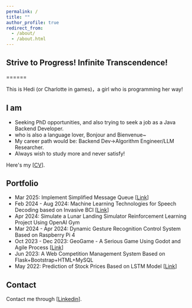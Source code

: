 ```yaml
---
permalink: /
title: ""
author_profile: true
redirect_from: 
  - /about/
  - /about.html
---
```


## Strive to Progress! Infinite Transcendence!
======

This is Hedi (or Charlotte in games)，a girl who is programming her way!

## I am
- Seeking PhD opportunities, and also trying to seek a job as a Java Backend Developer.
- who is also a language lover, Bonjour and Bienvenue~
- My career path would be: Backend Dev->Algorithm Engineer/LLM Researcher. 
- Always wish to study more and never satisfy!

Here's my [[CV](/files/resume.pdf)].

## Portfolio
- Mar 2025: Implement Simplified Message Queue [[Link](https://github.com/CharlotteDiamond/Work-MQ)]
- Feb 2024 - Aug 2024: Machine Learning Technologies for Speech Decoding based on Invasive
  BCI [[Link](https://github.com/CharlotteDiamond/BCI-Speech-Decoding)]
- Apr 2024: Simulate a Lunar Landing Simulator Reinforcement Learning Project Using OpenAI Gym
- Mar 2024 - Apr 2024: Dynamic Gesture Recognition Control System Based on Raspberry Pi 4
- Oct 2023 - Dec 2023: GeoGame - A Serious Game Using Godot and Agile
  Process [[Link](https://github.com/CharlotteDiamond/Coursework-GeoGame)]
- Jun 2023: A Web Competition Management System Based on Flask+Bootstrap+HTML+MySQL
- May 2022: Prediction of Stock Prices Based on LSTM
  Model [[Link](https://github.com/CharlotteDiamond/Interest-Analysis_and_Predicton_for_Stocks_using_LSTM)]


## Contact
Contact me through [[Linkedin](https://www.linkedin.com/in/hedi-h/)].